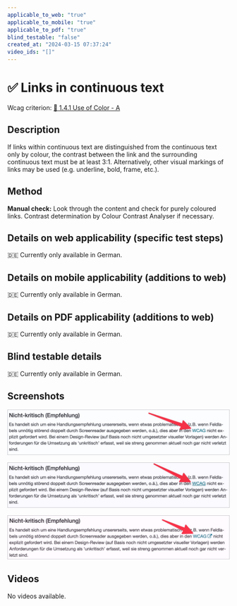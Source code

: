 ```yaml
---
applicable_to_web: "true"
applicable_to_mobile: "true"
applicable_to_pdf: "true"
blind_testable: "false"
created_at: "2024-03-15 07:37:24"
video_ids: "[]"
---
```


# ✅ Links in continuous text

Wcag criterion: [📜 1.4.1 Use of Color - A](..)

## Description

If links within continuous text are distinguished from the continuous text only by colour, the contrast between the link and the surrounding continuous text must be at least 3:1. Alternatively, other visual markings of links may be used (e.g. underline, bold, frame, etc.).

## Method

**Manual check:** Look through the content and check for purely coloured links. Contrast determination by Colour Contrast Analyser if necessary.

## Details on web applicability (specific test steps)

🇩🇪 Currently only available in German.

## Details on mobile applicability (additions to web)

🇩🇪 Currently only available in German.

## Details on PDF applicability (additions to web)

🇩🇪 Currently only available in German.

## Blind testable details

🇩🇪 Currently only available in German.

## Screenshots

![Link in Fliesstext ohne Unterstreichung](images/link-in-fliesstext-ohne-unterstreichung.png)

![Link in Fliesstext mit Unterstreichung](images/link-in-fliesstext-mit-unterstreichung.png)

![Link in Fliesstext ohne Unterstreichung, dafür mit Symbol](images/link-in-fliesstext-ohne-unterstreichung-dafr-mit-symbol.png)

## Videos

No videos available.
